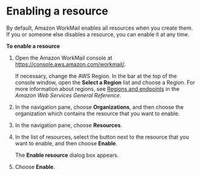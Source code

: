 # Enabling a resource<a name="enable-resource"></a>

By default, Amazon WorkMail enables all resources when you create them\. If you or someone else disables a resource, you can enable it at any time\.

**To enable a resource**

1. Open the Amazon WorkMail console at [https://console\.aws\.amazon\.com/workmail/](https://console.aws.amazon.com/workmail/)\.

   If necessary, change the AWS Region\. In the bar at the top of the console window, open the **Select a Region** list and choose a Region\. For more information about regions, see [Regions and endpoints](http://docs.aws.amazon.com/general/latest/gr/index.html?rande.html) in the *Amazon Web Services General Reference*\.

1. In the navigation pane, choose **Organizations**, and then choose the organization which contains the resource that you want to enable\.

1. In the navigation pane, choose **Resources**\.

1. In the list of resources, select the button next to the resource that you want to enable, and then choose **Enable**\.

   The **Enable resource** dialog box appears\.

1. Choose **Enable**\.